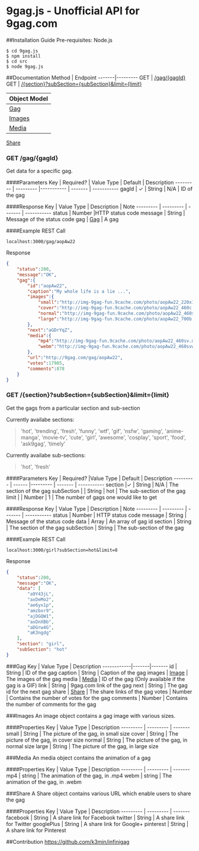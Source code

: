 # 9gag.js - Unofficial API for 9gag.com
##Installation Guide
Pre-requisites: Node.js
```shell
$ cd 9gag.js
$ npm install
$ cd src
$ node 9gag.js
```

##Documentation
Method | Endpoint
-------|---------
GET    | [/gag/{gagId}](#get-gaggagid)
GET    | [/{section}?subSection={subSection}&limit={limit}](#get-sectionsubsectionsubsectionlimitlimit)

Object Model          |
--------------------- |
[Gag](#gag)           |
[Images](#images)     |
[Media](#media)       | 
[Share](#share)

### GET /gag/{gagId}
Get data for a specific gag.

####Parameters
Key       | Required? | Value Type | Default | Description
--------- | --------- |----------- | ------- | -----------
gagId     | ✓         | String     | N/A     | ID of the gag

####Response
Key      | Value Type      |  Description | Note
--------- | --------- | ------- | -----------
status     | Number    |HTTP status code
message     | String    |  Message of the status code
gag | [Gag](#gag) | A gag 

####Example
REST Call
```
localhost:3000/gag/aopAw22
```
Response
```json
{  
    "status":200,
    "message":"OK",
    "gag":{  
        "id":"aopAw22",
        "caption":"My whole life is a lie ...",
        "images":{  
            "small":"http://img-9gag-fun.9cache.com/photo/aopAw22_220x145.jpg",
            "cover":"http://img-9gag-fun.9cache.com/photo/aopAw22_460c.jpg",
            "normal":"http://img-9gag-fun.9cache.com/photo/aopAw22_460s.jpg",
            "large":"http://img-9gag-fun.9cache.com/photo/aopAw22_700b.jpg"
        },
        "next":"aGDrYqZ",
        "media":{  
            "mp4":"http://img-9gag-fun.9cache.com/photo/aopAw22_460sv.mp4",
            "webm":"http://img-9gag-fun.9cache.com/photo/aopAw22_460svwm.webm"
        },
        "url":"http://9gag.com/gag/aopAw22",
        "votes":17985,
        "comments":878
    }
}
```

### GET /{section}?subSection={subSection}&limit={limit}
Get the gags from a particular section and sub-section

Currently availabe sections: 
> 'hot', 'trending', 'fresh', 'funny', 'wtf', 'gif', 'nsfw', 'gaming', 'anime-manga', 'movie-tv', 'cute', 'girl', 'awesome', 'cosplay', 'sport', 'food', 'ask9gag', 'timely'

Currently availabe sub-sections: 
> 'hot', 'fresh'

####Parameters
Key      | Required? |Value Type      | Default | Description
--------- | ------ |--------- | ------- | -----------
section    |✓ | String    | N/A     | The section of the gag
subSection  |  | String    | hot     | The sub-section of the gag
limit       | | Number     | 1 | The number of gags one would like to get

####Response
Key      | Value Type      |  Description | Note
--------- | --------- | ------- | -----------
status     | Number    | HTTP status code
message     | String    |  Message of the status code
data     | Array | An array of gag id
section | String | The section of the gag
subSection | String | The sub-section of the gag

####Example
REST Call
```
localhost:3000/girl?subSection=hot&limit=8
```
Response
```json
{  
    "status":200,
    "message":"OK",
    "data": [
        "a9Y43jL",
        "axDeMo2",
        "ae6yx1p",
        "amzbxr9",
        "ajDGQW1",
        "axDnXBb",
        "aDGrw4G",
        "aK3ngdg"
    ],
    "section": "girl",
    "subSection": "hot"
}
```

###Gag
Key | Value Type     | Description
------------|-------|-------
id     | String    | ID of the gag
caption     | String    | Caption of the gag
images     | [Image](#images)     | The images of the gag
media     | [Media](#media)     | ID of the gag (Only available if the gag is a GIF)
link     | String    | 9gag.com link of the gag
next     | String    | The gag id for the next gag
share    | [Share](#share) | The share links of the gag
votes     | Number     |  Contains the number of votes for the gag
comments     | Number     |  Contains the number of comments for the gag

###Images
An image object contains a gag image with various sizes.

####Properties
Key | Value Type     | Description
--------- | --------- | ------- 
small     | String    | The picture of the gag, in small size
cover     | String    | The picture of the gag, in cover size
normal     | String    | The picture of the gag, in normal size
large     | String    | The picture of the gag, in large size

###Media
An media object contains the animation of a gag

####Properties
Key | Value Type     | Description
--------- | --------- | ------- 
mp4     | string    | The animation of the gag, in .mp4
webm     | string    | The animation of the gag, in .webm

###Share
A Share object contains various URL which enable users to share the gag

####Properties
Key | Value Type     | Description
--------- | --------- | ------- 
facebook     | String    | A share link for Facebook
twitter     | String    | A share link for Twitter
googlePlus     | String    | A share link for Google+
pinterest     | String    | A share link for Pinterest

##Contribution
https://github.com/k3min/infinigag

